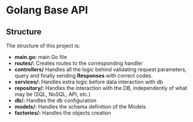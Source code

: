 # Golang Base API

## Structure

The structure of this project is:

- **main.go:** main Go file
- **routes/:** Creates routes to the corresponding handler
- **controllers/** Handles all the logic behind validating request parameters, query and finally sending **Responses** with correct codes.
- **services/:** Handles extra logic before data interaction with db
- **repository/:** Handles the interaction with the DB, independently of what may be (SQL, NoSQL, API, etc.)
- **db/:** Handles the db configuration
- **models/:** Handles the schema definition of the Models
- **factories/:** Handles the objects creation
